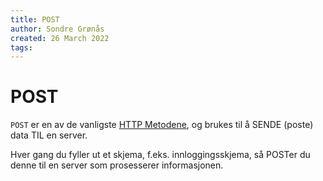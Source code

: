```yaml
---
title: POST
author: Sondre Grønås
created: 26 March 2022
tags: 
---
```

# POST
`POST` er en av de vanligste [HTTP Metodene](HTTP%20Metoder.md), og brukes til å SENDE (poste) data TIL en server.

Hver gang du fyller ut et skjema, f.eks. innloggingsskjema, så POSTer du denne til en server som prosesserer informasjonen.